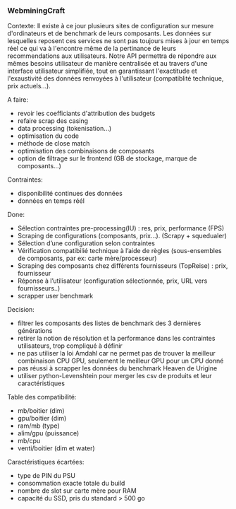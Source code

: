### WebminingCraft
Contexte:
Il existe à ce jour plusieurs sites de configuration sur mesure d'ordinateurs et de benchmark de leurs composants. Les données sur lesquelles reposent ces services ne sont pas toujours mises à jour en temps réel ce qui va à l'encontre même de la pertinance de leurs recommendations aux utilisateurs. Notre API permettra de répondre aux mêmes besoins utilisateur de manière centralisée et au travers d'une interface utilisateur simplifiée, tout en garantissant l'exactitude et l'exaustivité des données renvoyées à l'utilisateur (compatiblité technique, prix actuels...). 

A faire:
- revoir les coefficiants d'attribution des budgets
- refaire scrap des casing
- data processing (tokenisation...)
- optimisation du code
- méthode de close match
- optimisation des combinaisons de composants
- option de filtrage sur le frontend (GB de stockage,  marque de composants...)

Contraintes:
- disponibilité continues des données
- données en temps réél

Done:
- Sélection contraintes pre-processing(IU) : res, prix, performance (FPS)
- Scraping de configurations (composants, prix…). (Scrapy + squedualer)
- Sélection d’une configuration selon contraintes
- Vérification compatibilié technique à l’aide de règles (sous-ensembles de composants, par ex: carte mère/processeur)
- Scraping des composants chez différents fournisseurs  (TopReise) : prix, fournisseur
- Réponse à l’utilisateur (configuration sélectionnée, prix, URL vers fournisseurs..)
- scrapper user benchmark

Decision:
- filtrer les composants des listes de benchmark des 3 dernières générations
- retirer la notion de résolution et la performance dans les contraintes utilisateurs, trop compliqué à définir
- ne pas utiliser la loi Amdahl car ne permet pas de trouver la meilleur combinaison CPU GPU, seulement le meilleur GPU pour un CPU donné
- pas réussi à scrapper les données du benchmark Heaven de Urigine
- utiliser python-Levenshtein pour merger les csv de produits et leur caractéristiques

Table des compatibilité:
- mb/boitier (dim)
- gpu/boitier (dim)
- ram/mb (type)
- alim/gpu (puissance)
- mb/cpu
- venti/boitier (dim et water)

Caractéristiques écartées:
- type de PIN du PSU
- consommation exacte totale du build
- nombre de slot sur carte mère pour RAM
- capacité du SSD, pris du standard > 500 go